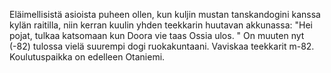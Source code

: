 
Eläimellisistä asioista puheen ollen, kun kuljin mustan tanskandogini kanssa kylän raitilla, niin kerran kuulin yhden 
teekkarin huutavan akkunassa: "Hei pojat, tulkaa katsomaan kun Doora vie taas Ossia ulos. " On muuten nyt (-82) tulossa 
vielä suurempi dogi ruokakuntaani. Vaviskaa teekkarit m-82. Koulutuspaikka on edelleen Otaniemi.